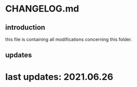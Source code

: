 
# CHANGELOG.md

## introduction

this file is containing all modifications concerning this folder.

## updates

# last updates: 2021.06.26
